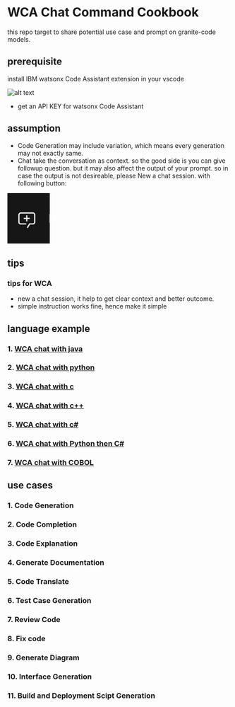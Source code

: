 # WCA Chat Command Cookbook

this repo target to share potential use case and prompt on granite-code models.

## prerequisite

install IBM watsonx Code Assistant extension in your vscode

![alt text](../images/wca_extension.png)

- get an API KEY for watsonx Code Assistant

## assumption

- Code Generation may include variation, which means every generation may not exactly same.
- Chat take the conversation as context. so the good side is you can give followup question. but it may also affect the output of your prompt. so in case the output is not desireable, please New a chat session. with following button:

![alt text](/images/new_chat_button.png)


## tips

### tips for WCA

- new a chat session, it help to get clear context and better outcome.
- simple instruction works fine, hence make it simple

## language example

### 1. [WCA chat with java](wca/WCA_chat_java.md)

### 2. [WCA chat with python](wca/WCA_chat_python.md)

### 3. [WCA chat with c](wca/WCA_chat_c.md)

### 4. [WCA chat with c++](wca/WCA_chat_cpp.md)

### 5. [WCA chat with c#](wca/WCA_chat_csharp.md)

### 6. [WCA chat with Python then C#](wca/WCA_chat_python_and_csharp.md)

### 7. [WCA chat with COBOL](wca/WCA_chat_cobol.md)

## use cases

### 1. Code Generation

### 2. Code Completion

### 3. Code Explanation

### 4. Generate Documentation

### 5. Code Translate

### 6. Test Case Generation

### 7. Review Code

### 8. Fix code

### 9. Generate Diagram

### 10. Interface Generation

### 11. Build and Deployment Scipt Generation

